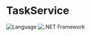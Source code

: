# TaskService
![Language](https://img.shields.io/badge/language-C%23-green)
![.NET Framework](https://img.shields.io/badge/.NET%20Framework-4.5-blue)
